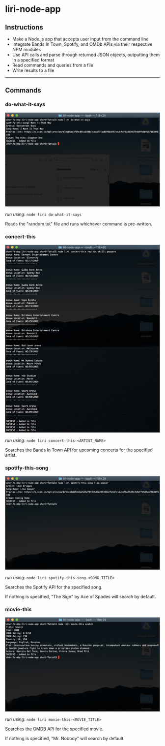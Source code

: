 # liri-node-app

## Instructions

- Make a Node.js app that accepts user input from the command line
- Integrate Bands In Town, Spotify, and OMDb APIs via their respective NPM modules
- Use API calls and parse through returned JSON objects, outputting them in a specified format
- Read commands and queries from a file
- Write results to a file

---

## Commands

### do-what-it-says

![do-what-it-says](/screenshots/do-what-it-says.png)


*run using:* `node liri do-what-it-says`

Reads the "random.txt" file and runs whichever command is pre-written.

### concert-this

![concert-this](/screenshots/concert-this.png)

*run using:* `node liri concert-this-<ARTIST_NAME>`

Searches the Bands In Town API for upcoming concerts for the specified artist.

### spotify-this-song

![spotify-this-song](/screenshots/spotify-this-song.png)

*run using:* `node liri spotify-this-song-<SONG_TITLE>`

Searches the Spotify API for the specified song.

If nothing is specified, "The Sign" by Ace of Spades will search by default.

### movie-this 

![movie-this](/screenshots/movie-this.png)

*run using:* `node liri movie-this-<MOVIE_TITLE>`

Searches the OMDB API for the specified movie.

If nothing is specified, "Mr. Nobody" will search by default.